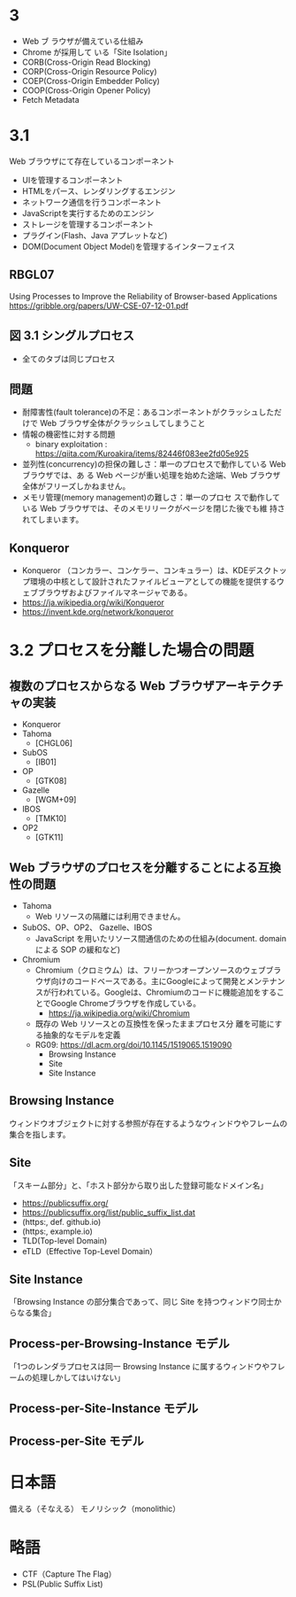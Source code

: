 # 3

- Web ブ ラウザが備えている仕組み
- Chrome が採用して いる「Site Isolation」
- CORB(Cross-Origin Read Blocking)
- CORP(Cross-Origin Resource Policy)
- COEP(Cross-Origin Embedder Policy)
- COOP(Cross-Origin Opener Policy)
- Fetch Metadata

# 3.1

Web ブラウザにて存在しているコンポーネント
- UIを管理するコンポーネント
- HTMLをパース、レンダリングするエンジン
- ネットワーク通信を行うコンポーネント
- JavaScriptを実行するためのエンジン
- ストレージを管理するコンポーネント
- プラグイン(Flash、Java アプレットなど)
- DOM(Document Object Model)を管理するインターフェイス

## RBGL07
Using Processes to Improve the Reliability of Browser-based Applications
https://gribble.org/papers/UW-CSE-07-12-01.pdf

## 図 3.1 シングルプロセス
- 全てのタブは同じプロセス

## 問題

- 耐障害性(fault tolerance)の不足：あるコンポーネントがクラッシュしただけで Web ブラウザ全体がクラッシュしてしまうこと
- 情報の機密性に対する問題
  - binary exploitation : https://qiita.com/Kuroakira/items/82446f083ee2fd05e925
- 並列性(concurrency)の担保の難しさ：単一のプロセスで動作している Web ブラウザでは、あ る Web ページが重い処理を始めた途端、Web ブラウザ全体がフリーズしかねません。
- メモリ管理(memory management)の難しさ：単一のプロセ スで動作している Web ブラウザでは、そのメモリリークがページを閉じた後でも維 持されてしまいます。

## Konqueror 
- Konqueror （コンカラー、コンケラー、コンキュラー）は、KDEデスクトップ環境の中核として設計されたファイルビューアとしての機能を提供するウェブブラウザおよびファイルマネージャである。
- https://ja.wikipedia.org/wiki/Konqueror
- https://invent.kde.org/network/konqueror

# 3.2 プロセスを分離した場合の問題

## 複数のプロセスからなる Web ブラウザアーキテクチャの実装
- Konqueror
- Tahoma
  - [CHGL06]
- SubOS
  - [IB01]
- OP
  - [GTK08]
- Gazelle
  - [WGM+09]
- IBOS
  - [TMK10]
- OP2
  - [GTK11]

## Web ブラウザのプロセスを分離することによる互換性の問題
- Tahoma
  - Web リソースの隔離には利用できません。
- SubOS、OP、OP2、 Gazelle、IBOS 
  - JavaScript を用いたリソース間通信のための仕組み(document. domain による SOP の緩和など)
- Chromium
  - Chromium（クロミウム）は、フリーかつオープンソースのウェブブラウザ向けのコードベースである。主にGoogleによって開発とメンテナンスが行われている。Googleは、Chromiumのコードに機能追加をすることでGoogle Chromeブラウザを作成している。
    - https://ja.wikipedia.org/wiki/Chromium
  - 既存の Web リソースとの互換性を保ったままプロセス分 離を可能にする抽象的なモデルを定義
  - RG09: https://dl.acm.org/doi/10.1145/1519065.1519090
    - Browsing Instance
    - Site
    - Site Instance

## Browsing Instance
ウィンドウオブジェクトに対する参照が存在するようなウィンドウやフレームの集合を指します。

## Site
「スキーム部分」と、「ホスト部分から取り出した登録可能なドメイン名」
- https://publicsuffix.org/
- https://publicsuffix.org/list/public_suffix_list.dat
- (https:, def. github.io) 
- (https:, example.io)
- TLD(Top-level Domain)
- eTLD（Effective Top-Level Domain）

## Site Instance
「Browsing Instance の部分集合であって、同じ Site を持つウィンドウ同士からなる集合」


## Process-per-Browsing-Instance モデル
「1つのレンダラプロセスは同一 Browsing Instance に属するウィンドウやフレームの処理しかしてはいけない」

## Process-per-Site-Instance モデル

## Process-per-Site モデル

# 日本語

備える（そなえる）
モノリシック（monolithic）

# 略語
- CTF（Capture The Flag）
- PSL(Public Suffix List)